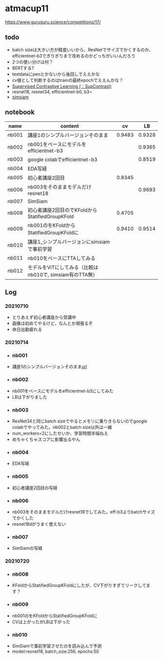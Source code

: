 # atmacup11

https://www.guruguru.science/competitions/17/

## todo
 - batch sizeは大きい方が精度いいから、ResNetでサイズでかくするのか、efficientnet-b3でぎりぎりまで攻めるのかどっちがいいんだろう
  - 2つの使い分けは何？
 - BERTする?
  - testdataにpenとかないから後回しでええかな
 - cv値として判断するのはtrainの最終epochでええんかな？ 
 - [Supervised Contrastive Learning (：SupContrast)](https://www.guruguru.science/competitions/17/discussions/1775e171-2e66-4823-a3de-943381339fd4/)
 - resnet18, resnet34, efficientnet-b0, b3~
 - [simsiam](https://www.guruguru.science/competitions/17/discussions/a39d588e-aff2-4728-8323-b07f15563552/)

## notebook
|name|content|cv|LB|
|----|-------|----|----|
|nb001|講座1のシンプルバージョンそのまま|0.9483|0.9328|
|nb002|nb001をベースにモデルをefficientnet-b3||0.9365|
|nb003|google colabでefficientnet-b3||0.8519|
|nb004|EDA写経|||
|nb005|初心者講座2回目|0.8345||
|nb006|nb003をそのままモデルだけresnet18||0.9693|
|nb007|SimSiam|||
|nb008|初心者講座2回目のでKFoldからStatifiedGroupKFold|0.4705||
|nb009|nb001のをKFoldからStatifiedGroupKFoldに|0.9410|0.9514|
|nb010|講座1_シンプルバージョンにsimsiamで事前学習|||
|nb011|nb010をベースにTTAしてみる|||
|nb012|モデルをViTにしてみる（比較はnb010で, simsiam有のTTA無）|||

## Log
### 20210710
 - とりあえず初心者講座から受講中
 - 画像は初めてやるけど、なんとか頑張るぞ
 - 休日出勤疲れる

### 20210714
 - ### nb001 
  - 講座1のシンプルバージョンそのまま[url](https://www.guruguru.science/competitions/17/discussions/a7161489-cb5a-4254-bf17-7c66aa53d334/)
 - ### nb002 
  - nb001をベースにモデルをefficientnet-b3にしてみた
  - LBは下がりました
 - ### nb003
  - ResNet34と同じbatch sizeでやるとメモリに乗りきらないのでgoogle colabでやってみた。nb002とbatch size以外は一緒
  - num_workers=2にしたせいか、学習時間半端ねえ
  - めちゃくちゃスコアに影響出るやん
 - ### nb004
  - EDA写経
 - ### nb005
  - 初心者講座2回目の写経
 - ### nb006
  - nb003をそのままモデルだけresnet18でしてみた。eff-b3よりbatchサイズでかくした
  - resnet18dがうまく使えない
 - ### nb007
  - SimSiamの写経

### 20210720
 - ### nb008
  - KFoldからStatifiedGroupKFoldにしたが、CV下がりすぎてリークしてます？
 - ### nb009
  - nb001のをKFoldからStatifiedGroupKFoldに
  - CVは上がったがLBは下がった
 - ### nb010
  - SimSiamで事前学習させたのを読み込んで予測
  - model:resnet18, batch_size:256, epochs:50
